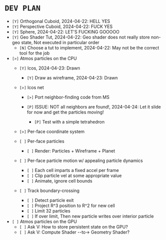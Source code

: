 # `DEV PLAN`
* `[Y]` Orthogonal  Cuboid, 2024-04-22: HELL YES
* `[Y]` Perspective Cuboid, 2024-04-22: FUCK YES
* `[Y]` Sphere, 2024-04-22: LET'S FUCKING GOOOOO
* `[Y]` Geo Shader Tut, 2024-04-22: Geo shader does not really store non-geo state, Not executed in particular order
    - `[N]` Choose a tut to implement, 2024-04-22: May not be the correct tool for the job
* `[>]` Atmos particles on the CPU
    - `[Y]` Icos, 2024-04-23: Drawn
        * `[Y]` Draw as wireframe, 2024-04-23: Drawn
    - `[>]` Icos net
        * `[>]` Port neighbor-finding code from MS

        * `[P]` ISSUE: NOT all neighbors are found!, 2024-04-24: Let it slide for now and get the particles moving!
            - `[P]` Test with a simple tetrahedron

    - `[>]` Per-face coordinate system
    - `[ ]` Per-face particles
        * `[ ]` Render: Particles + Wireframe + Planet
    - `[ ]` Per-face particle motion w/ appealing particle dynamics
        * `[ ]` Each cell imparts a fixed accel per frame
        * `[ ]` Clip particle vel at some appropriate value
        * `[ ]` Animate, ignore cell bounds
    - `[ ]` Track boundary-crossing
        * `[ ]` Detect particle exit
        * `[ ]` Project R^3 position to R^2 for new cell
        * `[ ]` Limit 32 particles
        * `[ ]` If over limit, Then new particle writes over interior particle  
* `[ ]` Atmos particles on the GPU
    - `[ ]` Ask V: How to store persistent state on the GPU?
    - `[ ]` Ask V: Compute Shader --to-> Geometry Shader?